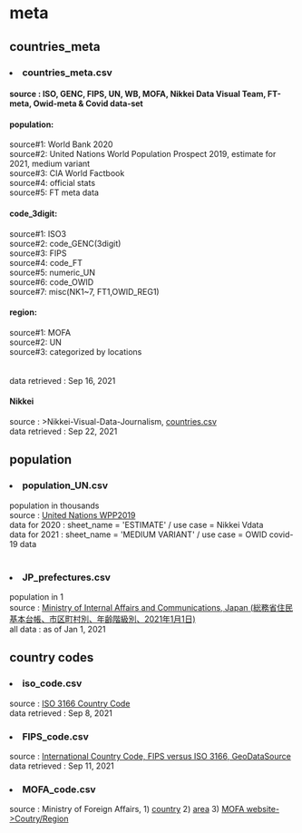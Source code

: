 # meta

## countries_meta
### <li>countries_meta.csv</li>
#### source : ISO, GENC, FIPS, UN, WB, MOFA, Nikkei Data Visual Team, FT-meta, Owid-meta & Covid data-set<br>
#### population:<br>
source#1: World Bank 2020<br>
source#2: United Nations World Population Prospect 2019, estimate for 2021, medium variant<br>
source#3: CIA World Factbook<br>
source#4: official stats<br>
source#5: FT meta data<br>
#### code_3digit:<br>
source#1: ISO3<br>
source#2: code_GENC(3digit)<br>
source#3: FIPS<br>
source#4: code_FT<br>
source#5: numeric_UN<br>
source#6: code_OWID<br>
source#7: misc(NK1~7, FT1,OWID_REG1)<br>
#### region:<br>
source#1: MOFA<br>
source#2: UN<br>
source#3: categorized by locations<br>
<br>
</a><br>
data retrieved : Sep 16, 2021
#### Nikkei 
source : >Nikkei-Visual-Data-Journalism, <a href='https://github.com/Nikkei-Visual-Data-Journalism/nikkei-country/blob/main/countries.csv'>countries.csv</a><br>
data retrieved : Sep 22, 2021
<br>

## population
### <li>population_UN.csv</li>
population in thousands<br>
source : <a href='https://population.un.org/wpp/Download/Files/1_Indicators%20(Standard)/EXCEL_FILES/1_Population/WPP2019_POP_F01_1_TOTAL_POPULATION_BOTH_SEXES.xlsx'>United Nations WPP2019</a><br>
data for 2020 : sheet_name = 'ESTIMATE' / use case = Nikkei Vdata<br>
data for 2021 : sheet_name = 'MEDIUM VARIANT' / use case = OWID covid-19 data<br>
<br>
### <li>JP_prefectures.csv</li>
population in 1<br>
source : <a href='https://www.soumu.go.jp/main_content/000762465.xlsx'>Ministry of Internal Affairs and Communications, Japan (総務省住民基本台帳、市区町村別、年齢階級別、2021年1月1日)</a><br>
all data : as of Jan 1, 2021
<br>
## country codes
### <li>iso_code.csv</li>
source : <a href='https://www.iso.org/obp/ui/#search'>ISO 3166 Country Code</a><br>
data retrieved : Sep 8, 2021
<br>
### <li>FIPS_code.csv</li>
source : <a href='https://www.geodatasource.com/resources/tutorials/international-country-code-fips-versus-iso-3166/'>International Country Code, FIPS versus ISO 3166, GeoDataSource</a><br>
data retrieved : Sep 11, 2021
### <li>MOFA_code.csv</li>
source : Ministry of Foreign Affairs, 1) <a href='https://www.ezairyu.mofa.go.jp/html/opendata/support/country.pdf'>country</a> 2) <a href='https://www.ezairyu.mofa.go.jp/html/opendata/support/area.pdf'>area</a> 3) <a href='https://www.mofa.go.jp/mofaj/area/index.html'>MOFA website->Coutry/Region 
